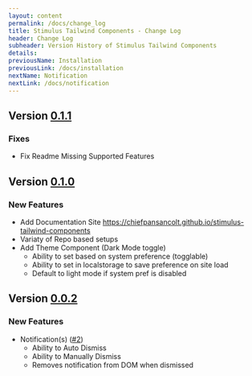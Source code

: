 ```yaml
---
layout: content
permalink: /docs/change_log
title: Stimulus Tailwind Components - Change Log
header: Change Log
subheader: Version History of Stimulus Tailwind Components
details:
previousName: Installation
previousLink: /docs/installation
nextName: Notification
nextLink: /docs/notification
---
```


## Version [0.1.1](https://github.com/chiefpansancolt/stimulus-tailwind-components/releases/tag/0.1.1)

### Fixes

- Fix Readme Missing Supported Features

## Version [0.1.0](https://github.com/chiefpansancolt/stimulus-tailwind-components/releases/tag/0.1.0)

### New Features

- Add Documentation Site https://chiefpansancolt.github.io/stimulus-tailwind-components
- Variaty of Repo based setups
- Add Theme Component (Dark Mode toggle)
  - Ability to set based on system preference (togglable)
  - Ability to set in localstorage to save preference on site load
  - Default to light mode if system pref is disabled

## Version [0.0.2](https://github.com/chiefpansancolt/stimulus-tailwind-components/releases/tag/0.0.2)

### New Features

- Notification(s) ([#2](https://github.com/chiefpansancolt/stimulus-tailwind-components/issues/2))
  - Ability to Auto Dismiss
  - Ability to Manually Dismiss
  - Removes notification from DOM when dismissed
